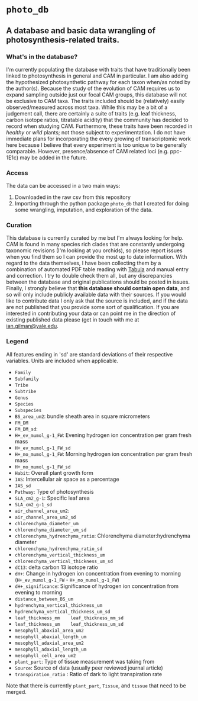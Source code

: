 # `photo_db`
## A database and basic data wrangling of photosynthesis-related traits.
### What's in the database?
I'm currently populating the database with traits that have traditionally been linked to photosynthesis in general and CAM in particular. I am also adding the hypothesized photosynthetic pathway for each taxon when/as noted by the author(s). Because the study of the evolution of CAM requires us to expand sampling outside just our focal CAM groups, this database will not be exclusive to CAM taxa. The traits included should be (relatively) easily observed/measured across most taxa. While this may be a bit of a judgement call, there are certainly a suite of traits (e.g. leaf thickness, carbon isotope ratios, titratable acidity) that the community has decided to record when studying CAM. Furthermore, these traits have been recorded in *healthy* or *wild* plants; not those subject to experimentation. I do not have immediate plans for incorporating the every growing of transcriptomic work here because I believe that every experiment is too unique to be generally comparable. However, presence/absence of CAM related loci (e.g. ppc-1E1c) may be added in the future. 

### Access
The data can be accessed in a two main ways:
  1. Downloaded in the raw csv from this repository
  2. Importing through the python package `photo_db` that I created for doing some wrangling, imputation, and exploration of the data.

### Curation
This database is currently curated by me but I'm always looking for help. CAM is found in many species rich clades that are constantly undergoing taxonomic revisions (I'm looking at you orchids), so please report issues when you find them so I can provide the most up to date information. With regard to the data themselves, I have been collecting them by a combination of automated PDF table reading with [Tabula](http://tabula.technology) and manual entry and correction. I try to double check them all, but any discrepancies between the database and original publications should be posted in issues. Finally, I strongly believe that **this database should contain open data**, and so will only include publicly available data with their sources. If you would like to contribute data I only ask that the source is included, and if the data are not published that you provide some sort of qualification. If you are interested in contributing your data or can point me in the direction of existing published data please (get in touch with me at ian.gilman@yale.edu.

### Legend
All features ending in 'sd' are standard deviations of their respective variables. Units are included when applicable. 
*	`Family`
* `Subfamily`
* `Tribe`
* `Subtribe`
* `Genus`
* `Species`
* `Subspecies`
* `BS_area_um2`: bundle sheath area in square micrometers
* `FM_DM`
* `FM_DM_sd`:
* `H+_ev_mumol_g-1_FW`: Evening hydrogen ion concentration per gram fresh mass
* `H+_ev_mumol_g-1_FW_sd`
* `H+_mo_mumol_g-1_FW`: Morning hydrogen ion concentration per gram fresh mass
* `H+_mo_mumol_g-1_FW_sd`
* `Habit`: Overall plant growth form
* `IAS`: Intercellular air space as a percentage
* `IAS_sd`
* `Pathway`: Type of photosynthesis
* `SLA_cm2_g-1`: Specific leaf area
* `SLA_cm2_g-1_sd`
* `air_channel_area_um2`:
* `air_channel_area_um2_sd`
* `chlorenchyma_diameter_um`
* `chlorenchyma_diameter_um_sd`
* `chlorenchyma_hydrenchyma_ratio`: Chlorenchyma diameter:hydrenchyma diameter
* `chlorenchyma_hydrenchyma_ratio_sd`
* `chlorenchyma_vertical_thickness_um`
* `chlorenchyma_vertical_thickness_um_sd`
* `dC13`: delta carbon 13 isotope ratio
* `dH+`: Change in hydrogen ion concentration from evening to morning (`H+_ev_mumol_g-1_FW` - `H+_mo_mumol_g-1_FW`)
* `dH+_significance`: Significance of hydrogen ion concentration from evening to morning
* `distance_between_BS_um`
* `hydrenchyma_vertical_thickness_um`
* `hydrenchyma_vertical_thickness_um_sd`
* `leaf_thickness_mm	leaf_thickness_mm_sd`
* `leaf_thickness_um	leaf_thickness_um_sd`
* `mesophyll_abaxial_area_um2`
* `mesophyll_abaxial_length_um`
* `mesophyll_adaxial_area_um2`
* `mesophyll_adaxial_length_um`
* `mesophyll_cell_area_um2`
* `plant_part`: Type of tissue measurement was taking from
* `Source`: Source of data (usually peer reviewed journal article)
* `transpiration_ratio` : Ratio of dark to light transpiration rate

Note that there is currently `plant_part`, `Tissue`, and `tissue` that need to be merged.
